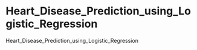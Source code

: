 # Heart_Disease_Prediction_using_Logistic_Regression
Heart_Disease_Prediction_using_Logistic_Regression
